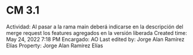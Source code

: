 # CM 3.1

Actividad: Al pasar a la rama main deberá indicarse en la descripción del merge request los features agregados en la versión liberada
Created time: May 24, 2022 7:18 PM
Encargado: AO
Last edited by: Jorge Alan Ramírez Elías
Property: Jorge Alan Ramírez Elías